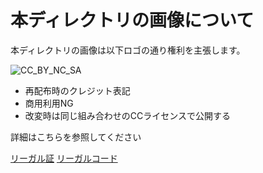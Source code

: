 # 本ディレクトリの画像について

本ディレクトリの画像は以下ロゴの通り権利を主張します。

![CC_BY_NC_SA](http://mirrors.creativecommons.org/presskit/buttons/88x31/png/by-nc-sa.png)

- 再配布時のクレジット表記
- 商用利用NG
- 改変時は同じ組み合わせのCCライセンスで公開する

詳細はこちらを参照してください

[リーガル証](https://creativecommons.org/licenses/by-nc-sa/4.0/deed.ja)
[リーガルコード](https://creativecommons.org/licenses/by-nc-sa/4.0/legalcode.ja)
